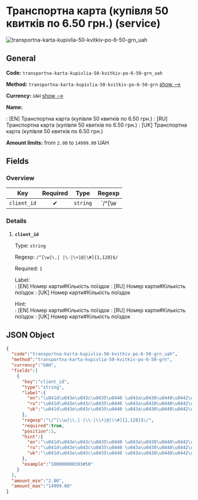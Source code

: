 
# Транспортна карта (купівля 50 квитків по 6.50 грн.) (service) 
![transportna-karta-kupivlia-50-kvitkiv-po-6-50-grn_uah](https://static.openfintech.io/payout_methods/transportna-karta-kupivlia-50-kvitkiv-po-6-50-grn_uah/logo.svg?w=400&c=v0.59.26#w24)  

## General 
 
**Code:** `transportna-karta-kupivlia-50-kvitkiv-po-6-50-grn_uah` 
 
**Method:** `transportna-karta-kupivlia-50-kvitkiv-po-6-50-grn` [show -->](/payout-methods/transportna-karta-kupivlia-50-kvitkiv-po-6-50-grn/) 
 
**Currency:** `UAH` [show -->](/currencies/UAH/) 
 
**Name:** 
 
:	[EN] Транспортна карта (купівля 50 квитків по 6.50 грн.) 
:	[RU] Транспортна карта (купівля 50 квитків по 6.50 грн.) 
:	[UK] Транспортна карта (купівля 50 квитків по 6.50 грн.) 
 
**Amount limits:** from `2.00` to `14999.00` UAH 

## Fields 

### Overview 

|Key|Required|Type|Regexp| 
|:---:|:---:|:---:|:---:| 
|`client_id`|✔|`string`|`/^[\w|\.| |\-|\+|@|\#]{1,128}$/`| 
 

### Details 
 
1. **`client_id`** 
 
	Type: `string` 
 
	Regexp: `/^[\w|\.| |\-|\+|@|\#]{1,128}$/` 
 
	Required: `1` 
 
	Label:  
	: [EN] Номер карти#Кількість поїздок 
	: [RU] Номер карти#Кількість поїздок 
	: [UK] Номер карти#Кількість поїздок 
 
	Hint:  
	: [EN] Номер карти#Кількість поїздок 
	: [RU] Номер карти#Кількість поїздок 
	: [UK] Номер карти#Кількість поїздок 
 

## JSON Object 

```json
{
  "code":"transportna-karta-kupivlia-50-kvitkiv-po-6-50-grn_uah",
  "method":"transportna-karta-kupivlia-50-kvitkiv-po-6-50-grn",
  "currency":"UAH",
  "fields":[
    {
      "key":"client_id",
      "type":"string",
      "label":{
        "en":"\u041d\u043e\u043c\u0435\u0440 \u043a\u0430\u0440\u0442\u0438#\u041a\u0456\u043b\u044c\u043a\u0456\u0441\u0442\u044c \u043f\u043e\u0457\u0437\u0434\u043e\u043a",
        "ru":"\u041d\u043e\u043c\u0435\u0440 \u043a\u0430\u0440\u0442\u0438#\u041a\u0456\u043b\u044c\u043a\u0456\u0441\u0442\u044c \u043f\u043e\u0457\u0437\u0434\u043e\u043a",
        "uk":"\u041d\u043e\u043c\u0435\u0440 \u043a\u0430\u0440\u0442\u0438#\u041a\u0456\u043b\u044c\u043a\u0456\u0441\u0442\u044c \u043f\u043e\u0457\u0437\u0434\u043e\u043a"
      },
      "regexp":"\/^[\\w|\\.| |\\-|\\+|@|\\#]{1,128}$\/",
      "required":true,
      "position":1,
      "hint":{
        "en":"\u041d\u043e\u043c\u0435\u0440 \u043a\u0430\u0440\u0442\u0438#\u041a\u0456\u043b\u044c\u043a\u0456\u0441\u0442\u044c \u043f\u043e\u0457\u0437\u0434\u043e\u043a",
        "ru":"\u041d\u043e\u043c\u0435\u0440 \u043a\u0430\u0440\u0442\u0438#\u041a\u0456\u043b\u044c\u043a\u0456\u0441\u0442\u044c \u043f\u043e\u0457\u0437\u0434\u043e\u043a",
        "uk":"\u041d\u043e\u043c\u0435\u0440 \u043a\u0430\u0440\u0442\u0438#\u041a\u0456\u043b\u044c\u043a\u0456\u0441\u0442\u044c \u043f\u043e\u0457\u0437\u0434\u043e\u043a"
      },
      "example":"100000000393#50"
    }
  ],
  "amount_min":"2.00",
  "amount_max":"14999.00"
}
```  
